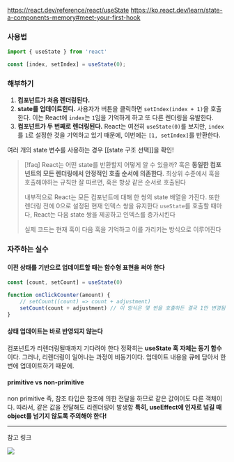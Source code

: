 https://react.dev/reference/react/useState
https://ko.react.dev/learn/state-a-components-memory#meet-your-first-hook

### 사용법

```javascript
import { useState } from 'react'

const [index, setIndex] = useState(0);
```

### 해부하기
1. **컴포넌트가 처음 렌더링된다.**
2. **state를 업데이트힌디.** 사용자가 버튼을 클릭하면 `setIndex(index + 1)`을 호출한다. 이는 React에 `index`는 `1`임을 기억하게 하고 또 다른 렌더링을 유발한다.
3. **컴포넌트가 두 번째로 렌더링된다.** React는 여전히 `useState(0)`를 보지만, `index`를 `1`로 설정한 것을 기억하고 있기 때문에, 이번에는 `[1, setIndex]`를 반환한다.

여러 개의 state 변수를 사용하는 경우 [[state 구조 선택]]을 확인!

> [!faq] React는 어떤 state를 반환할지 어떻게 알 수 있을까?
> 훅은 **동일한 컴포넌트의 모든 렌더링에서 안정적인 호출 순서에 의존한다.**
> 최상위 수준에서 훅을 호출해야하는 규칙만 잘 따르면, 훅은 항상 같은 순서로 호출된다
> 
> 내부적으로 React는 모든 컴포넌트에 대해 한 쌍의 state 배열을 가진다.
> 또한 렌더링 전에 0으로 설정된 현재 인덱스 쌍을 유지한다
> `useState`를 호출할 때마다, React는 다음 state 쌍을 제공하고 인덱스를 증가시킨다
> 
> 실제 코드는 현재 훅이 다음 훅을 기억하고 이를 가리키는 방식으로 이루어진다

### 자주하는 실수
#### 이전 상태를 기반으로 업데이트할 때는 함수형 표현을 써야 한다
```javascript
const [count, setCount] = useState(0)

function onClickCounter(amount) {
	// setCount((count) => count + adjustment)
	setCount(count + adjustment) // 이 방식은 몇 번을 호출하든 결국 1만 변경됨
}
```

#### 상태 업데이트는 바로 반영되지 않는다
컴포넌트가 리렌더링될때까지 기다려야 한다
정확히는 **useState 훅 자체는 동기 함수**이다. 그러나, 리렌더링이 일어나는 과정이 비동기이다.
업데이트 내용을 큐에 담아서 한번에 업데이트하기 때문에.

#### primitive vs non-primitive
non primitive 즉, 참조 타입은 참조에 의한 전달을 하므로 같은 값이어도 다른 객체이다.
따라서, 같은 값을 전달해도 리렌더링이 발생함
**특히, useEffect에 인자로 넘길 때 object를 넘기지 않도록 주의해야 한다!**

---
참고 링크

![](https://www.youtube.com/watch?v=GGo3MVBFr1A)